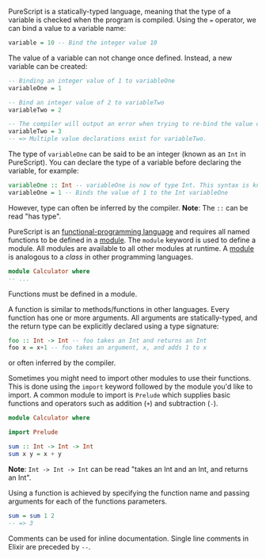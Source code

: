 PureScript is a statically-typed language, meaning that the type of a variable is checked when the program is compiled. Using the `=` operator, we can bind a value to a variable name:

```purescript
variable = 10 -- Bind the integer value 10
```

The value of a variable can not change once defined. Instead, a new variable can be created:

```purescript
-- Binding an integer value of 1 to variableOne
variableOne = 1

-- Bind an integer value of 2 to variableTwo
variableTwo = 2

-- The compiler will output an error when trying to re-bind the value of a variable:
variableTwo = 3
-- => Multiple value declarations exist for variableTwo.
```

The type of `variableOne` can be said to be an integer (known as an `Int` in PureScript). You can declare the type of a variable before declaring the variable, for example:

```purescript
variableOne :: Int -- variableOne is now of type Int. This syntax is known as the type signature declaration.
variableOne = 1 -- Binds the value of 1 to the Int variableOne
```

However, type can often be inferred by the compiler. **Note**: The `::` can be read "has type".

PureScript is an [functional-programming language][functional-programming] and requires all named functions to be defined in a [module][modules]. The `module` keyword is used to define a module. All modules are available to all other modules at runtime. A [module][modules] is analogous to a _class_ in other programming languages.

```purescript
module Calculator where
-- ...
```

Functions must be defined in a module.

A function is similar to methods/functions in other languages. Every function has one or more arguments. All arguments are statically-typed, and the return type can be explicitly declared using a type signature:

```purescript
foo :: Int -> Int -- foo takes an Int and returns an Int
foo x = x+1 -- foo takes an argument, x, and adds 1 to x
```

or often inferred by the compiler.

Sometimes you might need to import other modules to use their functions. This is done using the `import` keyword followed by the module you'd like to import. A common module to import is `Prelude` which supplies basic functions and operators such as addition (`+`) and subtraction (`-`).

```purescript
module Calculator where

import Prelude

sum :: Int -> Int -> Int
sum x y = x + y
```

**Note**: `Int -> Int -> Int` can be read "takes an Int and an Int, and returns an Int".

Using a function is achieved by specifying the function name and passing arguments for each of the functions parameters.

```purescript
sum = sum 1 2
-- => 3
```

Comments can be used for inline documentation. Single line comments in Elixir are preceded by `--`.

[functional-programming]: https://en.wikipedia.org/wiki/Functional_programming
[modules]: https://github.com/purescript/documentation/blob/master/language/Modules.md
